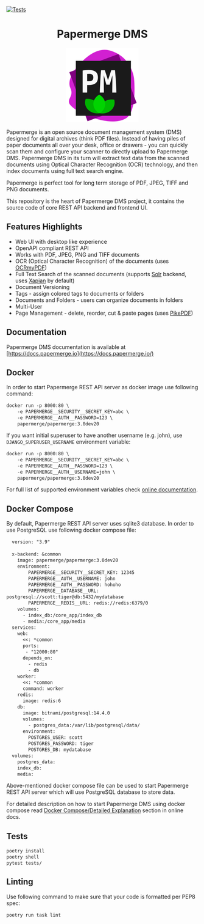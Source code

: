 [![Tests](https://github.com/papermerge/papermerge-core/actions/workflows/tests.yml/badge.svg)](https://github.com/papermerge/papermerge-core/actions/workflows/tests.yml)

<h1 align="center">Papermerge DMS</h1>

<p align="center">
<img src="./artwork/logo.png" />
</p>

Papermerge is an open source document management system (DMS) designed for
digital archives (think PDF files).
Instead of having piles of paper documents all over your desk,
office or drawers - you can quickly scan them and configure your scanner to directly upload to
Papermerge DMS. Papermerge DMS in its turn will extract text data from the
scanned documents using Optical Character Recognition (OCR) technology, and then
index documents using full text search engine. 

Papermerge is perfect tool for long term storage of PDF, JPEG, TIFF and PNG
documents.

This repository is the heart of Papermerge DMS project, it contains the source code of core REST API backend and frontend UI.

## Features Highlights

* Web UI with desktop like experience
* OpenAPI compliant REST API
* Works with PDF, JPEG, PNG and TIFF documents
* OCR (Optical Character Recognition) of the documents (uses [OCRmyPDF](https://github.com/ocrmypdf/OCRmyPDF))
* Full Text Search of the scanned documents (supports [Solr](https://solr.apache.org/) backend, uses [Xapian](https://getting-started-with-xapian.readthedocs.io/en/latest/) by default)
* Document Versioning
* Tags - assign colored tags to documents or folders
* Documents and Folders - users can organize documents in folders
* Multi-User
* Page Management - delete, reorder, cut & paste pages (uses [PikePDF](https://github.com/pikepdf/pikepdf))

## Documentation

Papermerge DMS documentation is available at [https://docs.papermerge.io](https://docs.papermerge.io/)

## Docker

In order to start Papermerge REST API server as docker image use following command:

    docker run -p 8000:80 \
        -e PAPERMERGE__SECURITY__SECRET_KEY=abc \
        -e PAPERMERGE__AUTH__PASSWORD=123 \
        papermerge/papermerge:3.0dev20


If you want initial superuser to have another username (e.g. john), use
`DJANGO_SUPERUSER_USERNAME` environment variable:

    docker run -p 8000:80 \
        -e PAPERMERGE__SECURITY__SECRET_KEY=abc \
        -e PAPERMERGE__AUTH__PASSWORD=123 \
        -e PAPERMERGE__AUTH__USERNAME=john \
        papermerge/papermerge:3.0dev20

For full list of supported environment variables check [online documentation](https://docs.papermerge.io/Settings/index.html).

## Docker Compose

By default, Papermerge REST API server uses sqlite3 database. In order to use PostgreSQL use following docker compose file:

      version: "3.9"

      x-backend: &common
        image: papermerge/papermerge:3.0dev20
        environment:
            PAPERMERGE__SECURITY__SECRET_KEY: 12345
            PAPERMERGE__AUTH__USERNAME: john
            PAPERMERGE__AUTH__PASSWORD: hohoho
            PAPERMERGE__DATABASE__URL: postgresql://scott:tiger@db:5432/mydatabase
            PAPERMERGE__REDIS__URL: redis://redis:6379/0
        volumes:
          - index_db:/core_app/index_db
          - media:/core_app/media
      services:
        web:
          <<: *common
          ports:
           - "12000:80"
          depends_on:
            - redis
            - db
        worker:
          <<: *common
          command: worker
        redis:
          image: redis:6
        db:
          image: bitnami/postgresql:14.4.0
          volumes:
            - postgres_data:/var/lib/postgresql/data/
          environment:
            POSTGRES_USER: scott
            POSTGRES_PASSWORD: tiger
            POSTGRES_DB: mydatabase
      volumes:
        postgres_data:
        index_db:
        media:

Above-mentioned docker compose file can be used to start Papermerge REST API
server which will use PostgreSQL database to store data.

For detailed description on how to start Papermerge DMS using docker compose read
[Docker Compose/Detailed Explanation](https://docs.papermerge.io/Installation/docker-compose.html#detailed-explanation)
section in online docs.

## Tests

    poetry install
    poetry shell
    pytest tests/

## Linting

Use following command to make sure that your code is formatted per PEP8 spec:

    poetry run task lint
